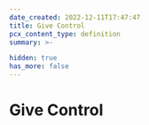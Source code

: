 ```yaml
---
date_created: 2022-12-11T17:47:47
title: Give Control
pcx_content_type: definition
summary: >-

hidden: true
has_more: false
---
```


# Give Control
